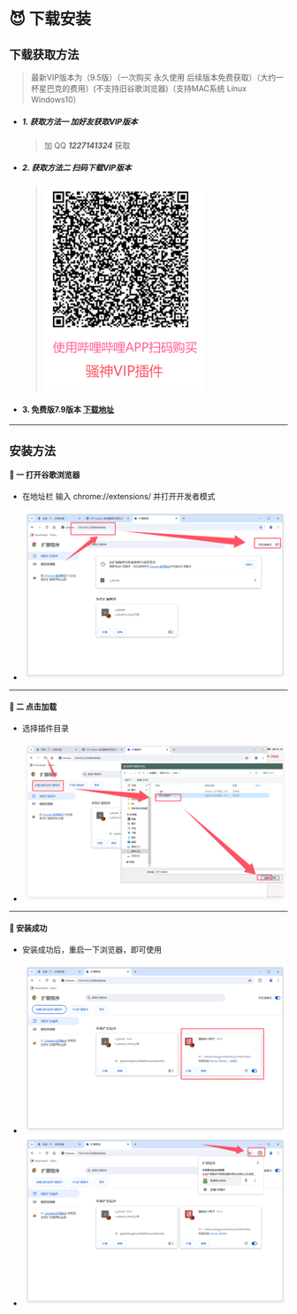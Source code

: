 



#  😈 下载安装

## 下载获取方法

> 最新VIP版本为（9.5版）（一次购买 永久使用 后续版本免费获取）（大约一杯星巴克的费用）(不支持旧谷歌浏览器)（支持MAC系统 Linux Windows10）



- ##### 1. 获取方法一 加好友获取VIP版本
  > 加 QQ ***1227141324*** 获取 
- ##### 2. 获取方法二 扫码下载VIP版本
  > <img src="./img/骚神插件二维码.png" alt="alt text" >

- #### 3.  免费版7.9版本  <span style="text-decoration: underline;">[下载地址](https://github.com/wxhzhwxhzh/saossion_code_helper_online/releases/download/7.9/DP_helper_7.9.rar/)</span>




---
## 安装方法

####  👻 一 打开谷歌浏览器  
- 在地址栏 输入   chrome://extensions/ 并打开开发者模式
    
     
- <img src="./markdown3/QQ_1732782419231.png" alt="alt text" > 

---
#### 👻 二 点击加载 
-   选择插件目录
    
  
- <img src="./markdown3/QQ_1732782535205.png" alt="alt text" > 

---
#### 👻 安装成功
-   安装成功后，重启一下浏览器，即可使用
    
    
- <img src="./markdown3/QQ_1732782618624.png" alt="alt text" > 
- <img src="./markdown3/QQ_1732782685453.png" alt="alt text" > 
 


